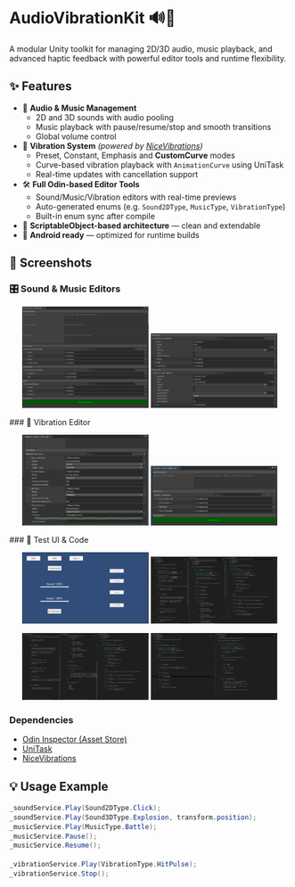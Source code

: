 # AudioVibrationKit 🔊📳
A modular Unity toolkit for managing 2D/3D audio, music playback, and advanced haptic feedback with powerful editor tools and runtime flexibility.

## ✨ Features
- 🎵 **Audio & Music Management**
  - 2D and 3D sounds with audio pooling
  - Music playback with pause/resume/stop and smooth transitions
  - Global volume control
- 📳 **Vibration System** *(powered by [NiceVibrations](https://assetstore.unity.com/packages/tools/integration/nice-vibrations-haptics-for-mobile-136645))*
  - Preset, Constant, Emphasis and **CustomCurve** modes
  - Curve-based vibration playback with `AnimationCurve` using UniTask
  - Real-time updates with cancellation support
- 🛠 **Full Odin-based Editor Tools**
  - Sound/Music/Vibration editors with real-time previews
  - Auto-generated enums (e.g. `Sound2DType`, `MusicType`, `VibrationType`)
  - Built-in enum sync after compile
- 🔧 **ScriptableObject-based architecture** — clean and extendable
- 📱 **Android ready** — optimized for runtime builds

## 📸 Screenshots
### 🎛 Sound & Music Editors
<p align="center">
  <img src="Images/SoundMusionTool_1.png" width="45%"/>
  <img src="Images/SoundMusionTool_2.png" width="45%"/>
</p>
### 📳 Vibration Editor
<p align="center">
  <img src="Images/VibrationTool_2.png" width="45%"/>
  <img src="Images/VibrationTool_1.png" width="45%"/>
</p>
### 🧪 Test UI & Code
<p align="center">
  <img src="Images/TestUI.png" width="45%"/>
  <img src="Images/TestCode_1.png" width="45%"/>
</p>
<p align="center">
  <img src="Images/TestCode_2.png" width="45%"/>
  <img src="Images/TestCode_3.png" width="45%"/>
</p>

### Dependencies
- [Odin Inspector (Asset Store)](https://assetstore.unity.com/packages/tools/utilities/odin-inspector-and-serializer-89041)
- [UniTask](https://github.com/Cysharp/UniTask)
- [NiceVibrations](https://assetstore.unity.com/packages/tools/integration/nice-vibrations-haptics-for-mobile-136645)

## 💡 Usage Example
```csharp
_soundService.Play(Sound2DType.Click);
_soundService.Play(Sound3DType.Explosion, transform.position);
_musicService.Play(MusicType.Battle);
_musicService.Pause();
_musicService.Resume();

_vibrationService.Play(VibrationType.HitPulse);
_vibrationService.Stop();
